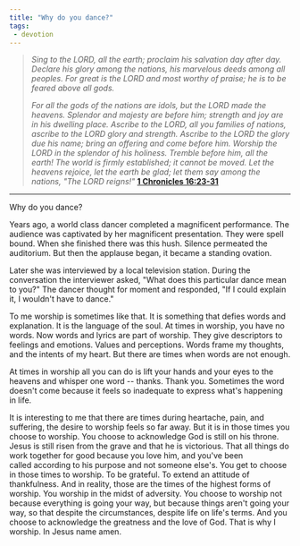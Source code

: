 ```yaml
---
title: "Why do you dance?"
tags:
 - devotion
---
```

> *Sing to the LORD, all the earth; proclaim his salvation day after day. Declare his glory among the nations, his marvelous deeds among all peoples. For great is the LORD and most worthy of praise; he is to be feared above all gods.*
> 
> *For all the gods of the nations are idols, but the LORD made the heavens. Splendor and majesty are before him; strength and joy are in his dwelling place.*
> *Ascribe to the LORD, all you families of nations, ascribe to the LORD glory and strength.*
> *Ascribe to the LORD the glory due his name; bring an offering and come before him.*
> *Worship the LORD in the splendor of his holiness.*
> *Tremble before him, all the earth! The world is firmly established; it cannot be moved. Let the heavens rejoice, let the earth be glad; let them say among the nations, "The LORD reigns!"* 
> [**1 Chronicles 16:23-31**](https://www.biblestudytools.com/1-chronicles/passage/?q=1+chronicles+16:23-31)

* * *

Why do you dance?

Years ago, a world class dancer completed a magnificent performance. The audience was captivated by her magnificent presentation. They were spell bound. When she finished there was this hush. Silence permeated the auditorium. But then the applause began, it became a standing ovation.

Later she was interviewed by a local television station. During the conversation the interviewer asked, "What does this particular dance mean to you?" The dancer thought for moment and responded, "If I could explain it, I wouldn't have to dance."

To me worship is sometimes like that. It is something that defies words and explanation. It is the language of the soul. At times in worship, you have no words. Now words and lyrics are part of worship. They give descriptors to feelings and emotions. Values and perceptions. Words frame my thoughts, and the intents of my heart. But there are times when words are not enough.

At times in worship all you can do is lift your hands and your eyes to the heavens and whisper one word -- thanks. Thank you. Sometimes the word doesn't come because it feels so inadequate to express what's happening in life.

It is interesting to me that there are times during heartache, pain, and suffering, the desire to worship feels so far away. But it is in those times you choose to worship. You choose to acknowledge God is still on his throne. Jesus is still risen from the grave and that he is victorious. That all things do work together for good because you love him, and you've been called according to his purpose and not someone else's. You get to choose in those times to worship. To be grateful. To extend an attitude of thankfulness. And in reality, those are the times of the highest forms of worship. You worship in the midst of adversity. You choose to worship not because everything is going your way, but because things aren't going your way, so that despite the circumstances, despite life on life's terms. And you choose to acknowledge the greatness and the love of God. That is why I worship. In Jesus name amen.
